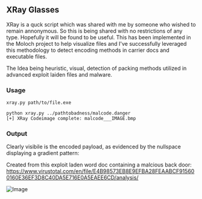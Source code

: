 ## XRay Glasses
XRay is a quck script which was shared with me by someone who wished to remain annonymous. So this is being shared with no restrictions of any type. Hopefully it will be found to be useful. This has been implemented in the Moloch project to help visualize files and I've successfully leveraged this methodology to detect encoding methods in carrier docs and executable files. 

The Idea being heuristic, visual, detection of packing methods utilized in advanced exploit laiden files and malware. 

### Usage

```
xray.py path/to/file.exe 

python xray.py ../pathtobadness/malcode.danger 
[+] XRay Codeimage complete: malcode___IMAGE.bmp

```

### Output

Clearly visibile is the encoded payload, as evidenced by the nullspace displaying a gradient pattern:

Created from this exploit laden word doc containing a malcious back door: https://www.virustotal.com/en/file/E4B98573EB8E9EFBA28FEAABCF915600160E36EF3D8C40DA5E716E0A5EAEE6CD/analysis/

![Image](https://raw.github.com/Xen0ph0n/XRayGlasses/master/sample.png) 
